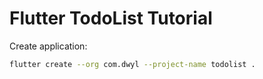 # Flutter TodoList Tutorial

Create application:

```sh
flutter create --org com.dwyl --project-name todolist .
```